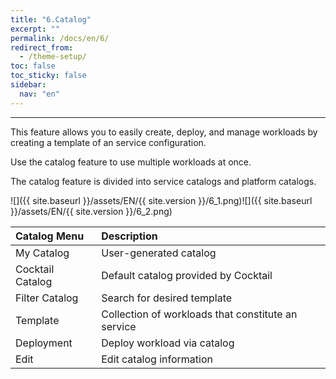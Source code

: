 ```yaml
---
title: "6.Catalog"
excerpt: ""
permalink: /docs/en/6/
redirect_from:
  - /theme-setup/
toc: false
toc_sticky: false
sidebar:
  nav: "en"
---
```



---

This feature allows you to easily create, deploy, and manage workloads by creating a template of an service configuration.

Use the catalog feature to use multiple workloads at once.

The catalog feature is divided into service catalogs and platform catalogs.

![]({{ site.baseurl }}/assets/EN/{{ site.version }}/6_1.png)![]({{ site.baseurl }}/assets/EN/{{ site.version }}/6_2.png)

| **Catalog Menu** | **Description**                                        |
| :--------------- | :----------------------------------------------------- |
| My Catalog  | User-generated catalog                                 |
| Cocktail Catalog | Default catalog provided by Cocktail                   |
| Filter Catalog   | Search for desired template                            |
| Template         | Collection of workloads that constitute an service     |
| Deployment       | Deploy workload via catalog                            |
| Edit             | Edit catalog information                               |
